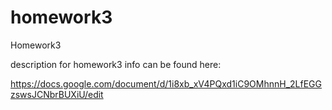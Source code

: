 # homework3

Homework3

description for homework3 info can be found here: 

https://docs.google.com/document/d/1i8xb_xV4PQxd1iC9OMhnnH_2LfEGGzswsJCNbrBUXiU/edit
